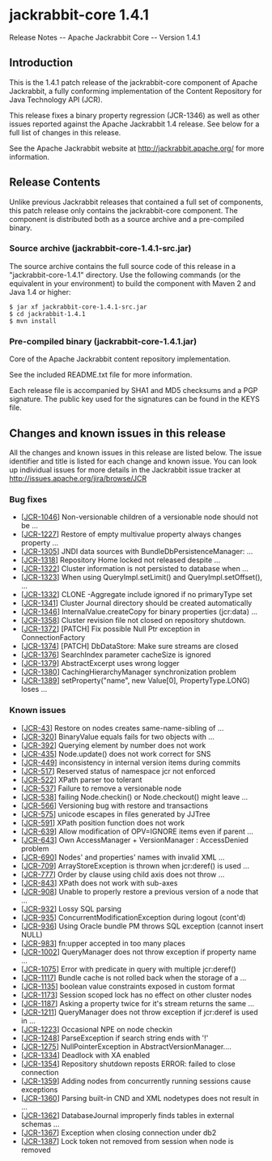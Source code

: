 <!--
   Licensed to the Apache Software Foundation (ASF) under one or more
   contributor license agreements.  See the NOTICE file distributed with
   this work for additional information regarding copyright ownership.
   The ASF licenses this file to You under the Apache License, Version 2.0
   (the "License"); you may not use this file except in compliance with
   the License.  You may obtain a copy of the License at

       http://www.apache.org/licenses/LICENSE-2.0

   Unless required by applicable law or agreed to in writing, software
   distributed under the License is distributed on an "AS IS" BASIS,
   WITHOUT WARRANTIES OR CONDITIONS OF ANY KIND, either express or implied.
   See the License for the specific language governing permissions and
   limitations under the License.
-->

jackrabbit-core 1.4.1
=====================
Release Notes -- Apache Jackrabbit Core -- Version 1.4.1


Introduction
------------
This is the 1.4.1 patch release of the jackrabbit-core component of Apache
Jackrabbit, a fully conforming implementation of the Content Repository for
Java Technology API (JCR).

This release fixes a binary property regression (JCR-1346) as well as other
issues reported against the Apache Jackrabbit 1.4 release. See below for a
full list of changes in this release.

See the Apache Jackrabbit website at http://jackrabbit.apache.org/ for more
information.


Release Contents
----------------
Unlike previous Jackrabbit releases that contained a full set of
components, this patch release only contains the jackrabbit-core component.
The component is distributed both as a source archive and a pre-compiled
binary.

### Source archive (jackrabbit-core-1.4.1-src.jar)

The source archive contains the full source code of this release in a
"jackrabbit-core-1.4.1" directory. Use the following commands (or the
equivalent in your environment) to build the component with Maven 2 and
Java 1.4 or higher:


    $ jar xf jackrabbit-core-1.4.1-src.jar
    $ cd jackrabbit-1.4.1
    $ mvn install


### Pre-compiled binary (jackrabbit-core-1.4.1.jar)

Core of the Apache Jackrabbit content repository implementation.

See the included README.txt file for more information.

Each release file is accompanied by SHA1 and MD5 checksums and a PGP
signature. The public key used for the signatures can be found in the KEYS
file.


Changes and known issues in this release
----------------------------------------
All the changes and known issues in this release are listed below. The
issue identifier and title is listed for each change and known issue. You
can look up individual issues for more details in the Jackrabbit issue
tracker at http://issues.apache.org/jira/browse/JCR


### Bug fixes
* \[[JCR-1046](https://issues.apache.org/jira/browse/JCR-1046)] Non-versionable children of a versionable node should not be ...
* \[[JCR-1227](https://issues.apache.org/jira/browse/JCR-1227)] Restore of empty multivalue property always changes property ...
* \[[JCR-1305](https://issues.apache.org/jira/browse/JCR-1305)] JNDI data sources with BundleDbPersistenceManager: ...
* \[[JCR-1318](https://issues.apache.org/jira/browse/JCR-1318)] Repository Home locked not released despite ...
* \[[JCR-1322](https://issues.apache.org/jira/browse/JCR-1322)] Cluster information is not persisted to database when ...
* \[[JCR-1323](https://issues.apache.org/jira/browse/JCR-1323)] When using QueryImpl.setLimit() and QueryImpl.setOffset(), ...
* \[[JCR-1332](https://issues.apache.org/jira/browse/JCR-1332)] CLONE -Aggregate include ignored if no primaryType set
* \[[JCR-1341](https://issues.apache.org/jira/browse/JCR-1341)] Cluster Journal directory should be created automatically
* \[[JCR-1346](https://issues.apache.org/jira/browse/JCR-1346)] InternalValue.createCopy for binary properties (jcr:data) ...
* \[[JCR-1358](https://issues.apache.org/jira/browse/JCR-1358)] Cluster revision file not closed on repository shutdown.
* \[[JCR-1372](https://issues.apache.org/jira/browse/JCR-1372)] \[PATCH] Fix possible Null Ptr exception in ConnectionFactory
* \[[JCR-1374](https://issues.apache.org/jira/browse/JCR-1374)] \[PATCH] DbDataStore: Make sure streams are closed
* \[[JCR-1376](https://issues.apache.org/jira/browse/JCR-1376)] SearchIndex parameter cacheSize is ignored
* \[[JCR-1379](https://issues.apache.org/jira/browse/JCR-1379)] AbstractExcerpt uses wrong logger
* \[[JCR-1380](https://issues.apache.org/jira/browse/JCR-1380)] CachingHierarchyManager synchronization problem
* \[[JCR-1389](https://issues.apache.org/jira/browse/JCR-1389)] setProperty("name", new Value\[0], PropertyType.LONG) loses ...

### Known issues
* \[[JCR-43](https://issues.apache.org/jira/browse/JCR-43)] Restore on nodes creates same-name-sibling of ...
* \[[JCR-320](https://issues.apache.org/jira/browse/JCR-320)] BinaryValue equals fails for two objects with ...
* \[[JCR-392](https://issues.apache.org/jira/browse/JCR-392)] Querying element by number does not work
* \[[JCR-435](https://issues.apache.org/jira/browse/JCR-435)] Node.update() does not work correct for SNS
* \[[JCR-449](https://issues.apache.org/jira/browse/JCR-449)] inconsistency in internal version items during commits
* \[[JCR-517](https://issues.apache.org/jira/browse/JCR-517)] Reserved status of namespace jcr not enforced
* \[[JCR-522](https://issues.apache.org/jira/browse/JCR-522)] XPath parser too tolerant
* \[[JCR-537](https://issues.apache.org/jira/browse/JCR-537)] Failure to remove a versionable node
* \[[JCR-538](https://issues.apache.org/jira/browse/JCR-538)] failing Node.checkin() or Node.checkout() might leave ...
* \[[JCR-566](https://issues.apache.org/jira/browse/JCR-566)] Versioning bug with restore and transactions
* \[[JCR-575](https://issues.apache.org/jira/browse/JCR-575)] unicode escapes in files generated by JJTree
* \[[JCR-591](https://issues.apache.org/jira/browse/JCR-591)] XPath position function does not work
* \[[JCR-639](https://issues.apache.org/jira/browse/JCR-639)] Allow modification of OPV=IGNORE items even if parent ...
* \[[JCR-643](https://issues.apache.org/jira/browse/JCR-643)] Own AccessManager + VersionManager : AccessDenied problem
* \[[JCR-690](https://issues.apache.org/jira/browse/JCR-690)] Nodes' and properties' names with invalid XML ...
* \[[JCR-709](https://issues.apache.org/jira/browse/JCR-709)] ArrayStoreException is thrown when jcr:deref() is used ...
* \[[JCR-777](https://issues.apache.org/jira/browse/JCR-777)] Order by clause using child axis does not throw ...
* \[[JCR-843](https://issues.apache.org/jira/browse/JCR-843)] XPath does not work with sub-axes
* \[[JCR-908](https://issues.apache.org/jira/browse/JCR-908)] Unable to properly restore a previous version of a node that ...
* \[[JCR-932](https://issues.apache.org/jira/browse/JCR-932)] Lossy SQL parsing
* \[[JCR-935](https://issues.apache.org/jira/browse/JCR-935)] ConcurrentModificationException during logout (cont'd)
* \[[JCR-936](https://issues.apache.org/jira/browse/JCR-936)] Using Oracle bundle PM throws SQL exception (cannot insert NULL)
* \[[JCR-983](https://issues.apache.org/jira/browse/JCR-983)] fn:upper accepted in too many places
* \[[JCR-1002](https://issues.apache.org/jira/browse/JCR-1002)] QueryManager does not throw exception if property name ...
* \[[JCR-1075](https://issues.apache.org/jira/browse/JCR-1075)] Error with predicate in query with multiple jcr:deref()
* \[[JCR-1117](https://issues.apache.org/jira/browse/JCR-1117)] Bundle cache is not rolled back when the storage of a ...
* \[[JCR-1135](https://issues.apache.org/jira/browse/JCR-1135)] boolean value constraints exposed in custom format
* \[[JCR-1173](https://issues.apache.org/jira/browse/JCR-1173)] Session scoped lock has no effect on other cluster nodes
* \[[JCR-1187](https://issues.apache.org/jira/browse/JCR-1187)] Asking a property twice for it's stream returns the same ...
* \[[JCR-1211](https://issues.apache.org/jira/browse/JCR-1211)] QueryManager does not throw exception if jcr:deref is used in ...
* \[[JCR-1223](https://issues.apache.org/jira/browse/JCR-1223)] Occasional NPE on node checkin
* \[[JCR-1248](https://issues.apache.org/jira/browse/JCR-1248)] ParseException if search string ends with '!'
* \[[JCR-1275](https://issues.apache.org/jira/browse/JCR-1275)] NullPointerException in AbstractVersionManager....
* \[[JCR-1334](https://issues.apache.org/jira/browse/JCR-1334)] Deadlock with XA enabled
* \[[JCR-1354](https://issues.apache.org/jira/browse/JCR-1354)] Repository shutdown reposts ERROR: failed to close connection
* \[[JCR-1359](https://issues.apache.org/jira/browse/JCR-1359)] Adding nodes from concurrently running sessions cause exceptions
* \[[JCR-1360](https://issues.apache.org/jira/browse/JCR-1360)] Parsing built-in CND and XML nodetypes does not result in ...
* \[[JCR-1362](https://issues.apache.org/jira/browse/JCR-1362)] DatabaseJournal improperly finds tables in external schemas ...
* \[[JCR-1367](https://issues.apache.org/jira/browse/JCR-1367)] Exception when closing connection under db2
* \[[JCR-1387](https://issues.apache.org/jira/browse/JCR-1387)] Lock token not removed from session when node is removed
